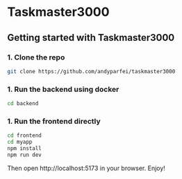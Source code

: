 
# Taskmaster3000

## Getting started with Taskmaster3000

### 1. Clone the repo

```bash
git clone https://github.com/andyparfei/taskmaster3000
```

### 1. Run the backend using docker
```bash
cd backend
```

### 1. Run the frontend directly
```bash
cd frontend
cd myapp
npm install
npm run dev
```
Then open http://localhost:5173 in your browser. Enjoy!